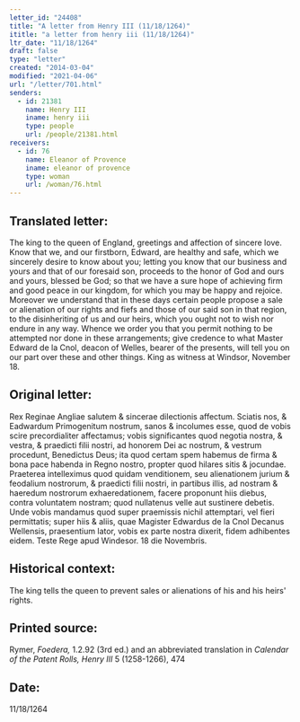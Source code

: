 ```yaml
---
letter_id: "24408"
title: "A letter from Henry III (11/18/1264)"
ititle: "a letter from henry iii (11/18/1264)"
ltr_date: "11/18/1264"
draft: false
type: "letter"
created: "2014-03-04"
modified: "2021-04-06"
url: "/letter/701.html"
senders:
  - id: 21381
    name: Henry III
    iname: henry iii
    type: people
    url: /people/21381.html
receivers:
  - id: 76
    name: Eleanor of Provence
    iname: eleanor of provence
    type: woman
    url: /woman/76.html
---
```

<h2> Translated letter:</h2>The king to the queen of England, greetings and affection of sincere love.
Know that we, and our firstborn, Edward, are healthy and safe, which we sincerely desire to know about you; letting you know that our business and yours and that of our foresaid son, proceeds to the honor of God and ours and yours, blessed be God; so that we have a sure hope of achieving firm and good peace in our kingdom, for which you may be happy and rejoice.
Moreover we understand that in these days certain people propose a sale or alienation of our rights and fiefs and those of our said son in that region, to the disinheriting of us and our heirs, which you ought not to wish nor endure in any way.
Whence we order you that you permit nothing to be attempted nor done in these arrangements; give credence to what Master Edward de la Cnol, deacon of Welles, bearer of the presents, will tell you on our part over these and other things.
King as witness at Windsor, November 18.
<h2 class="mt-4"> Original letter:</h2>Rex Reginae Angliae salutem & sincerae dilectionis affectum.
Sciatis nos, & Eadwardum Primogenitum nostrum, sanos & incolumes esse, quod de vobis scire precordialiter affectamus; vobis significantes quod negotia nostra, & vestra, & praedicti filii nostri, ad honorem Dei ac nostrum, & vestrum procedunt, Benedictus Deus; ita quod certam spem habemus de firma & bona pace habenda in Regno nostro, propter quod hilares sitis & jocundae.
Praeterea intelleximus quod quidam venditionem, seu alienationem jurium & feodalium nostrorum, & praedicti filii nostri, in partibus illis, ad nostram & haeredum nostrorum exhaeredationem, facere proponunt hiis diebus, contra voluntatem nostram; quod nullatenus velle aut sustinere debetis.
Unde vobis mandamus quod super praemissis nichil attemptari, vel fieri permittatis; super hiis & aliis, quae Magister Edwardus de la Cnol Decanus Wellensis, praesentium lator, vobis ex parte nostra dixerit, fidem adhibentes eidem.
Teste Rege apud Windesor. 18 die Novembris.
<h2 class="mt-4"> Historical context:</h2>The king tells the queen to prevent sales or alienations of his and his heirs' rights.
<h2 class="mt-4"> Printed source:</h2><p>Rymer, <em>Foedera,</em> 1.2.92 (3rd ed.) and an abbreviated translation in <em>Calendar of the Patent Rolls, Henry III</em> 5 (1258-1266), 474</p><h2 class="mt-4"> Date:</h2>11/18/1264